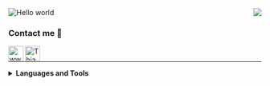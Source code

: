 



<h1 align="center" style="display:none;"></h1>


<img src="https://raw.githubusercontent.com/sagar-viradiya/sagar-viradiya/master/resources/banner.png" alt="Hello world">






<img align="right" src="http://estruyf-github.azurewebsites.net/api/VisitorHit?user=thiagokovnat&repo=Bgstatic&countColorcountColor&countColor=%237B1E7B"/>

### Contact me 📝

[<img align="left" alt="www.thiagokovnat.github.io" height="30px" src="https://www.flaticon.com/svg/static/icons/svg/2996/2996826.svg" />][website]
[<img align="left" alt="Thiago Kovnat | LinkedIn" height="30px" src="https://www.flaticon.com/svg/static/icons/svg/725/725337.svg"/>][linkedin]


<br />

---

<details>
<summary> <b>Languages and Tools </b></summary>
  <pre> 
  <div align="left">
  <img src="http://img.shields.io/badge/-C-A8B9CC?style=for-the-badge&logo=c&logoColor=ffffff" alt="C" style="width:100%">
  <img src="https://img.shields.io/badge/C++-blue.svg?style=for-the-badge&logo=c%2B%2B" alt="C++" style="width:100%">
  <img src="http://img.shields.io/badge/-Python-3776AB?style=for-the-badge&logo=python&logoColor=ffffff" alt="Python">
  <img src="http://img.shields.io/badge/-Java-5B4638?style=for-the-badge&logo=java&logoColor=ffffff" alt="Java">
  <img src="http://img.shields.io/badge/-Assembly-5B4638?style=for-the-badge&logo=Assembly&logoColor=ffffff" alt="Assembly">
  <div align="right">
  <img src="http://img.shields.io/badge/-Jupyter-3776AB?style=for-the-badge&logo=jupyter&logoColor=ffffff" alt="Jupyter">
  <img src="https://img.shields.io/badge/-Git-%23F05032?style=for-the-badge&logo=git&logoColor=%23ffffff" alt="Git">
  <img src="https://img.shields.io/badge/-GitHub-181717?style=for-the-badge&logo=github" alt="Github">
  <img src="http://img.shields.io/badge/-Vim-007ACC?style=for-the-badge&logo=vim&logoColor=#019833" alt="Vim">
  <img src="http://img.shields.io/badge/-Linux-A8B9CC?style=for-the-badge&logo=Linux&logoColor=ffffff" alt="Linux">
  <img src="https://img.shields.io/badge/-Markdown-000000?style=for-the-badge&logo=markdown" alt="Markdown">
  <img src="http://img.shields.io/badge/-VS%20Code-007ACC?style=for-the-badge&logo=visual-studio-code&logoColor=ffffff" alt="VS-Code">
   </div>
  </div>
  </pre>
</details>




[website]: https://thiagokovnat.github.io
[linkedin]: https://www.linkedin.com/in/thiago-kovnat-34a941195/

